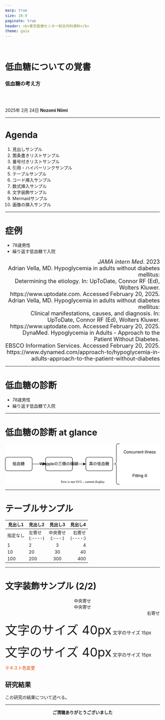 ```yaml
---
marp: true
size: 16:9
paginate: true
header: <b>東京医療センター総合内科資料</b> 
theme: gaia
---
```

<style>
    
@import url('https://fonts.googleapis.com/css?family=Noto+Serif+JP&display=swap');
section {
    font-family: 'Noto Serif JP', serif;
}
</style>

<!--- _class: title --->

<br>

 # 低血糖についての覚書

 ### 低血糖の考え方

<br>
<br>

2025年 2月 24日
**Nozomi Niimi**

---
# Agenda

1. 見出しサンプル
1. 箇条書きリストサンプル
1. 番号付きリストサンプル
1. 引用・ハイパーリンクサンプル
1. テーブルサンプル
1. コード挿入サンプル
1. 数式挿入サンプル
1. 文字装飾サンプル
1. Mermaidサンプル
1. 画像の挿入サンプル

---
# 症例

* 78歳男性
* 繰り返す低血糖で入院

<div style="font-size: 18px; text-align:right"><em>JAMA intern Med</em>. 2023</div>

<div style='font-size: 18px; text-align:right'>Adrian Vella, MD. Hypoglycemia in adults without diabetes mellitus: <br>Determining the etiology. In: UpToDate, Connor RF (Ed), Wolters Kluwer. <br>https://www.uptodate.com. Accessed February 20, 2025.</div>

<div style='font-size: 18px; text-align:right'>Adrian Vella, MD. Hypoglycemia in adults without diabetes mellitus: <br>Clinical manifestations, causes, and diagnosis. In: UpToDate, Connor RF (Ed), Wolters Kluwer. <br>https://www.uptodate.com. Accessed February 20, 2025.</div>
  

<div style='font-size: 18px; text-align:right'>DynaMed. Hypoglycemia in Adults - Approach to the Patient Without Diabetes. <br>EBSCO Information Services. Accessed February 20, 2025. <br>https://www.dynamed.com/approach-to/hypoglycemia-in-adults-approach-to-the-patient-without-diabetes</div>



---

# 低血糖の診断


* 78歳男性
* 繰り返す低血糖で入院


---

# 低血糖の診断 at glance

![height:200](./figure/flowchart.svg)


---

# テーブルサンプル

| 見出し1 | 見出し2 | 見出し3 | 見出し4 |
|------|:-----|:----:|-----:|
| 指定なし | 左寄せ<br>(:----) | 中央寄せ<br>(:---:) | 右寄せ<br>(----:) |
| 1       | 2     | 3       | 4      |
| 10      | 20    | 30      | 40     |
| 100     | 200   | 300     | 400    |



---

# 文字装飾サンプル (2/2)

<center>中央寄せ</center>

<div style="text-align:center">中央寄せ</div>

<div style="text-align:right">右寄せ</div>

<span style="font-size: 40px;">文字のサイズ 40px</span> <span style="font-size: 15px;">文字のサイズ 15px</span>

<span style="font-size: 40px;">文字のサイズ 40px</span> <span style="font-size: 15px;">文字のサイズ 15px</span>

<span style="color: rgb(233, 71, 9);">テキスト色変更</span>

## 研究結果

この研究の結果について述べる。

---
<!---
class: last_page
--->

<center>
<b>
ご清聴ありがとうございました
</b>
</center>
